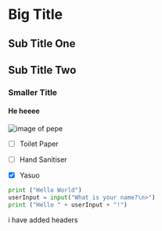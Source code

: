 # Big Title

## Sub Title One

## Sub Title Two

### Smaller Title

#### He       heeee


![image of pepe](https://avatars.githubusercontent.com/u/40965179?v=4)

- [ ] Toilet Paper
- [ ] Hand Sanitiser
- [x] Yasuo


```Python
print ("Hello World")
userInput = input("What is your name?\n>")
print ("Hello " + userInput + "!")
```


i have added headers
